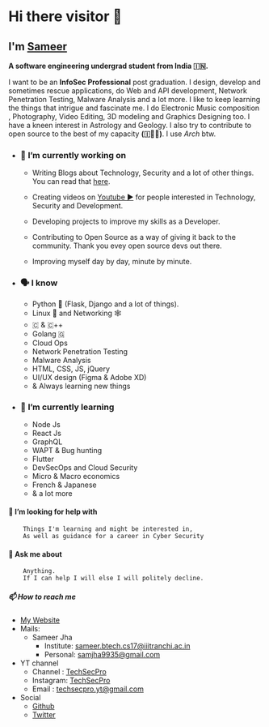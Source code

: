 # Hi there visitor 👋

## I'm [Sameer](https://sameer-jha.github.io/)

**A software engineering undergrad student from India 🇮🇳.**

I want to be an **InfoSec Professional** post graduation. I design, develop and sometimes rescue applications, do Web and API development, Network Penetration Testing, Malware Analysis and a lot more. I like to keep learning the things that intrigue and fascinate me. I do Electronic Music composition , Photography, Video Editing, 3D modeling and Graphics Designing too. I have a kneen interest in Astrology and Geology. I also try to contribute to open source to the best of my capacity **(🇮💛🐧)**. I use *Arch* btw.

- ### 🔭 I’m currently working on
  
  - Writing Blogs about Technology, Security and a lot of other things. You can read that [here](https://sameer-jha.github.io/blogs/).
  
  - Creating videos on [Youtube ▶](https://www.youtube.com/channel/UC2pUy7a1CP_WNCffnxyfIxw) for people interested in Technology, Security and Development.
  
  - Developing projects to improve my skills as a Developer.
  
  - Contributing to Open Source as a way of giving it back to the community. Thank you evey open source devs out there.
  
  - Improving myself day by day, minute by minute.

- ### 🗣 I know
  
  - Python 🐍 (Flask, Django and a lot of things).
  - Linux 🐧 and Networking 🕸
  - 🇨 & 🇨++
  - Golang 🇬
  - Cloud Ops
  - Network Penetration Testing
  - Malware Analysis
  - HTML, CSS, JS, jQuery
  - UI/UX design (Figma & Adobe XD)
  - & Always learning new things

- ### 🌱 I’m currently learning
  
  - Node Js
  - React Js
  - GraphQL
  - WAPT & Bug hunting
  - Flutter
  - DevSecOps and Cloud Security
  - Micro & Macro economics
  - French & Japanese
  - & a lot more

#### 🤔 I’m looking for help with
  
        Things I'm learning and might be interested in, 
        As well as guidance for a career in Cyber Security

#### 💬 Ask me about

        Anything. 
        If I can help I will else I will politely decline.

##### 📫 How to reach me

- [My Website](https://sameer-jha.github.io/)
- Mails:
  - Sameer Jha
    - Institute: sameer.btech.cs17@iiitranchi.ac.in
    - Personal: samjha9935@gmail.com
- YT channel
  - Channel : [TechSecPro](https://www.youtube.com/channel/UC2pUy7a1CP_WNCffnxyfIxw)
  - Instagram: [TechSecPro]()
  - Email : techsecpro.yt@gmail.com
- Social
  - [Github](https://github.com/Sameer-Jha)
  - [Twitter](https://twitter.com/samjha9935)
